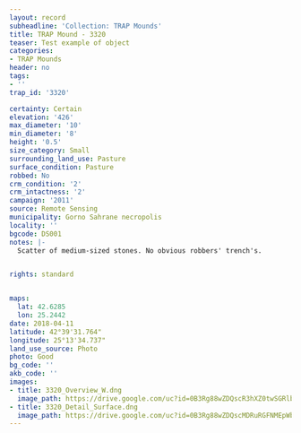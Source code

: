 ```yaml
---
layout: record
subheadline: 'Collection: TRAP Mounds'
title: TRAP Mound - 3320
teaser: Test example of object
categories:
- TRAP Mounds
header: no
tags:
- ''
trap_id: '3320'

certainty: Certain
elevation: '426'
max_diameter: '10'
min_diameter: '8'
height: '0.5'
size_category: Small
surrounding_land_use: Pasture
surface_condition: Pasture
robbed: No
crm_condition: '2'
crm_intactness: '2'
campaign: '2011'
source: Remote Sensing
municipality: Gorno Sahrane necropolis
locality: ''
bgcode: DS001
notes: |-
  Scatter of medium-sized stones. No obvious robbers' trench's.


rights: standard


maps:
  lat: 42.6285
  lon: 25.2442
date: 2018-04-11
latitude: 42°39'31.764"
longitude: 25°13'34.737"
land_use_source: Photo
photo: Good
bg_code: ''
akb_code: ''
images:
- title: 3320_Overview_W.dng
  image_path: https://drive.google.com/uc?id=0B3Rg88wZDQscR3hXZ0twSGRlbzg
- title: 3320_Detail_Surface.dng
  image_path: https://drive.google.com/uc?id=0B3Rg88wZDQscMDRuRGFNMEpWbHc
---
```

